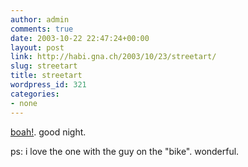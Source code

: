 ```yaml
---
author: admin
comments: true
date: 2003-10-22 22:47:24+00:00
layout: post
link: http://habi.gna.ch/2003/10/23/streetart/
slug: streetart
title: streetart
wordpress_id: 321
categories:
- none
---
```


[boah!](http://streetart.antville.org/).
good night.

ps: i love the one with the guy on the "bike". wonderful.
